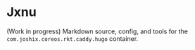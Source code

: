 # Jxnu

(Work in progress) Markdown source, config, and tools for the `com.joshix.coreos.rkt.caddy.hugo` container.
